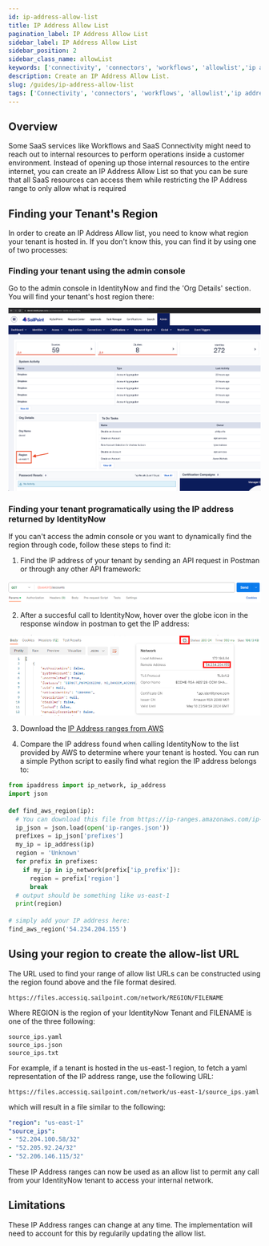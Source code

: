 ```yaml
---
id: ip-address-allow-list
title: IP Address Allow List
pagination_label: IP Address Allow List
sidebar_label: IP Address Allow List
sidebar_position: 2
sidebar_class_name: allowList
keywords: ['connectivity', 'connectors', 'workflows', 'allowlist','ip address']
description: Create an IP Address Allow List​.
slug: /guides/ip-address-allow-list
tags: ['Connectivity', 'connectors', 'workflows', 'allowlist','ip address']
---
```


## Overview

Some SaaS services like Workflows and SaaS Connectivity might need to reach out to internal resources to perform operations inside a customer environment. Instead of opening up those internal resources to the entire internet, you can create an IP Address Allow List so that you can be sure that all SaaS resources can access them while restricting the IP Address range to only allow what is required

## Finding your Tenant's Region

In order to create an IP Address Allow list, you need to know what region your tenant is hosted in. If you don't know this, you can find it by using one of two processes:

### Finding your tenant using the admin console

Go to the admin console in IdentityNow and find the 'Org Details' section. You will find your tenant's host region there:

![img](./img/idn-console.PNG)

### Finding your tenant programatically using the IP address returned by IdentityNow

If you can't access the admin console or you want to dynamically find the region through code, follow these steps to find it:

1. Find the IP address of your tenant by sending an API request in Postman or through any other API framework:

![img](./img/postman1.PNG)

2. After a succesful call to IdentityNow, hover over the globe icon in the response window in postman to get the IP address:

![img](./img/postman2.PNG)

3. Download the [IP Address ranges from AWS](https://ip-ranges.amazonaws.com/ip-ranges.json)

4. Compare the IP address found when calling IdentityNow to the list provided by AWS to determine where your tenant is hosted. You can run a simple Python script to easily find what region the IP address belongs to:

```python
from ipaddress import ip_network, ip_address
import json

def find_aws_region(ip):
  # You can download this file from https://ip-ranges.amazonaws.com/ip-ranges.json
  ip_json = json.load(open('ip-ranges.json'))
  prefixes = ip_json['prefixes']
  my_ip = ip_address(ip)
  region = 'Unknown'
  for prefix in prefixes:
    if my_ip in ip_network(prefix['ip_prefix']):
      region = prefix['region']
      break
  # output should be something like us-east-1
  print(region)

# simply add your IP address here:
find_aws_region('54.234.204.155') 
```

## Using your region to create the allow-list URL

The URL used to find your range of allow list URLs can be constructed using the region found above and the file format desired.

```
https://files.accessiq.sailpoint.com/network/REGION/FILENAME
```

Where REGION is the region of your IdentityNow Tenant and FILENAME is one of the three following:

```
source_ips.yaml
source_ips.json
source_ips.txt
```

For example, if a tenant is hosted in the us-east-1 region, to fetch a yaml representation of the IP address range, use the following URL:

```
https://files.accessiq.sailpoint.com/network/us-east-1/source_ips.yaml
```

which will result in a file similar to the following:

```yaml
"region": "us-east-1"
"source_ips":
- "52.204.100.58/32"
- "52.205.92.24/32"
- "52.206.146.115/32"
```

These IP Address ranges can now be used as an allow list to permit any call from your IdentityNow tenant to access your internal network.

## Limitations

These IP Address ranges can change at any time. The implementation will need to account for this by regularily updating the allow list.
